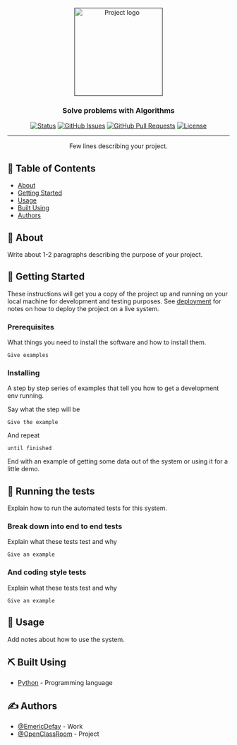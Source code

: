 <p align="center">
  <a href="" rel="noopener">
 <img width=200px height=200px src="https://user.oc-static.com/upload/2020/09/18/1600429119334_P6.png" alt="Project logo"></a>
</p>

<h3 align="center">Solve problems with Algorithms</h3>

<div align="center">

[![Status](https://img.shields.io/badge/status-active-success.svg)]()
[![GitHub Issues](https://img.shields.io/github/issues/emericdefay/OCR_P7.svg)](https://github.com/emericdefay/OCR_P7/issues)
[![GitHub Pull Requests](https://img.shields.io/github/issues-pr/emericdefay/OCR_P7.svg)](https://github.com/emericdefay/OCR_P7/pulls)
[![License](https://img.shields.io/badge/license-MIT-blue.svg)](/LICENSE)

</div>

---

<p align="center"> Few lines describing your project.
    <br> 
</p>

## 📝 Table of Contents

- [About](#about)
- [Getting Started](#getting_started)
- [Usage](#usage)
- [Built Using](#built_using)
- [Authors](#authors)

## 🧐 About <a name = "about"></a>

Write about 1-2 paragraphs describing the purpose of your project.

## 🏁 Getting Started <a name = "getting_started"></a>

These instructions will get you a copy of the project up and running on your local machine for development and testing purposes. See [deployment](#deployment) for notes on how to deploy the project on a live system.

### Prerequisites

What things you need to install the software and how to install them.

```
Give examples
```

### Installing

A step by step series of examples that tell you how to get a development env running.

Say what the step will be

```
Give the example
```

And repeat

```
until finished
```

End with an example of getting some data out of the system or using it for a little demo.

## 🔧 Running the tests <a name = "tests"></a>

Explain how to run the automated tests for this system.

### Break down into end to end tests

Explain what these tests test and why

```
Give an example
```

### And coding style tests

Explain what these tests test and why

```
Give an example
```

## 🎈 Usage <a name="usage"></a>

Add notes about how to use the system.

## ⛏️ Built Using <a name = "built_using"></a>

- [Python](https://www.mongodb.com/) - Programming language

## ✍️ Authors <a name = "authors"></a>

- [@EmericDefay](https://github.com/emericdefay) - Work
- [@OpenClassRoom](https://openclassroom.com) - Project

